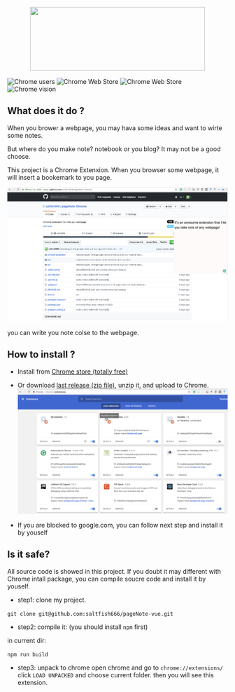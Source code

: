 
<p align="center">
  <img width="400" height="145,524" src="https://user-images.githubusercontent.com/40801473/42564243-2eec69e6-84f8-11e8-82bb-75ed563e28c8.png">
</p>

![Chrome users](https://img.shields.io/chrome-web-store/users/emdjokmfeidbfldcdhckhpkcfiiekohl.svg)
![Chrome Web Store](https://img.shields.io/chrome-web-store/stars/emdjokmfeidbfldcdhckhpkcfiiekohl.svg)
![Chrome Web Store](https://img.shields.io/chrome-web-store/price/emdjokmfeidbfldcdhckhpkcfiiekohl.svg)
![Chrome vision](https://img.shields.io/chrome-web-store/v/emdjokmfeidbfldcdhckhpkcfiiekohl.svg)

## What does it do ?
When you brower a webpage, you may hava some ideas and 
want to wirte some notes.

But where do you make note? notebook or you blog?
It may not be a good choose.

This project is a Chrome Extenxion. When you browser
some webpage, it will insert a bookemark to you page.

![](./doc/readme/2.png)

you can write you note colse to the webpage.

## How to install ?

- Install from [Chrome store (totally free)](https://chrome.google.com/webstore/detail/pagenote/emdjokmfeidbfldcdhckhpkcfiiekohl/related)

- Or download [last release \(zip file)](https://github.com/saltfish666/pageNote-Chrome/releases),
unzip it, and upload to Chrome.
![](./doc/readme/chrome-load.png)

- If you are blocked to google.com, you can follow next step and install it by youself

## Is it safe?
All source code is showed in this project.
If you doubt it may different with Chrome intall package,
you can compile soucre code and install it by youself.


- step1: clone my project.

`git clone git@github.com:saltfish666/pageNote-vue.git`

- step2: compile it: (you should install `npm` first)

in current dir:

  `npm run build`

- step3: unpack to chrome
open chrome and go to `chrome://extensions/`
click `LOAD UNPACKED` and choose current folder.
then you will see this extension.





